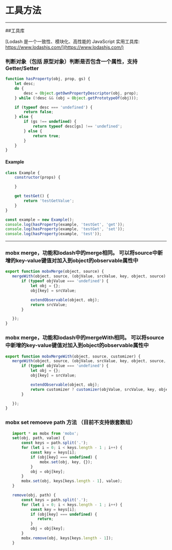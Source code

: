 # 工具方法
----
##工具库

[Lodash 是一个一致性、模块化、高性能的 JavaScript 实用工具库: https://www.lodashjs.com/](https://www.lodashjs.com/)


### 判断对象（包括 原型对象）判断是否包含一个属性，支持Getter/Setter
```javascript
function hasProperty(obj, prop, gs) {
    let desc;
    do {
        desc = Object.getOwnPropertyDescriptor(obj, prop);
    } while (!desc && (obj = Object.getPrototypeOf(obj)));

    if (typeof desc === 'undefined') {
        return false;
    } else {
        if (gs !== undefined) {
            return typeof desc[gs] !== 'undefined';
        } else {
            return true;
        }
    }
}
```
#### Example
```javascript
class Example {
    constructor(props) {

    }

    get testGet() {
        return 'testGetValue';
    }
}

const example = new Example();
console.log(hasProperty(example, 'testGet', 'get'));
console.log(hasProperty(example, 'testGet', 'set'));
console.log(hasProperty(example, 'test'));

```
-----

### mobx merge，功能和lodash中的merge相同。 可以将source中新增的key-value键值对加入到object的observable属性中
 
 ```javascript
export function mobxMerge(object, source) {
    mergeWith(object, source, (objValue, srcValue, key, object, source) => {
        if (typeof objValue === 'undefined') {
            let obj = {};
            obj[key] = srcValue;

            extendObservable(object, obj);
            return srcValue;
        }

    });
}
 ```

### mobx merge，功能和lodash中的mergeWith相同。 可以将source中新增的key-value键值对加入到object的observable属性中
 
 ```javascript
export function mobxMergeWith(object, source, customizer) {
    mergeWith(object, source, (objValue, srcValue, key, object, source, stack) => {
        if (typeof objValue === 'undefined') {
            let obj = {};
            obj[key] = srcValue;

            extendObservable(object, obj);
            return customizer ? customizer(objValue, srcValue, key, object, source, stack) : srcValue;
        }

    });
}
 ```

### mobx set remoeve path 方法 （目前不支持嵌套数组）
 ```javascript
    import * as mobx from 'mobx';
    set(obj, path, value) {
        const keys = path.split('.');
        for (let i = 0; i < keys.length - 1 ; i++) {
            const key = keys[i];
            if (obj[key] === undefined) {
                mobx.set(obj, key, {});
            }
            obj = obj[key];
        }
        mobx.set(obj, keys[keys.length - 1], value);
    }

    remove(obj, path) {
        const keys = path.split('.');
        for (let i = 0; i < keys.length - 1 ; i++) {
            const key = keys[i];
            if (obj[key] === undefined) {
               return;
            }
            obj = obj[key];
        }
        mobx.remove(obj, keys[keys.length - 1]);
    }
 ```
